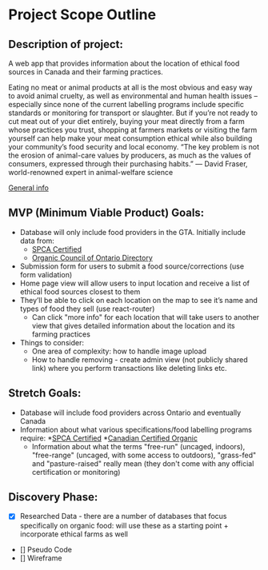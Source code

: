 # Project Scope Outline

## Description of project:
A web app that provides information about the location of ethical food sources in Canada and their farming practices. 

Eating no meat or animal products at all is the most obvious and easy way to avoid animal cruelty, as well as environmental and human health issues – especially since none of the current labelling programs include specific standards or monitoring for transport or slaughter. But if you’re not ready to cut meat out of your diet entirely, buying your meat directly from a farm whose practices you trust, shopping at farmers markets or visiting the farm yourself can help make your meat consumption ethical while also building your community’s food security and local economy. “The key problem is not the erosion of animal-care values by producers, as much as the values of consumers, expressed through their purchasing habits.” — David Fraser, world-renowned expert in animal-welfare science

[General info](https://www.theglobeandmail.com/life/giving/how-do-i-make-sure-im-eating-ethically-raised-meat/article536430/ )

## MVP (Minimum Viable Product) Goals:
* Database will only include food providers in the GTA. Initially include data from:
    * [SPCA Certified](https://spca.bc.ca/programs-services/certifications-accreditation/spca-certified/meet-spca-certified-farmers/)
    * [Organic Council of Ontario Directory](https://directory.organiccouncil.ca/directory?view=map)
* Submission form for users to submit a food source/corrections (use form validation)
* Home page view will allow users to input location and receive a list of ethical food sources closest to them
* They’ll be able to click on each location on the map to see it’s name and types of food they sell (use react-router)
    * Can click "more info" for each location that will take users to another view that gives detailed information about the location and its farming practices
* Things to consider:
    * One area of complexity: how to handle image upload
    * How to handle removing - create admin view (not publicly shared link) where you perform transactions like deleting links etc. 

## Stretch Goals:
* Database will include food providers across Ontario and eventually Canada
* Information about what various specifications/food labelling programs require:
    *[SPCA Certified](https://spca.bc.ca/programs-services/certifications-accreditation/spca-certified/)
    *[Canadian Certified Organic](https://www.organiccouncil.ca/organics/organic-certification)
    * Information about what the terms "free-run" (uncaged, indoors), "free-range" (uncaged, with some access to outdoors), "grass-fed" and "pasture-raised" really mean (they don't come with any official certification or monitoring)

## Discovery Phase:
- [x] Researched Data - there are a number of databases that focus specifically on organic food: will use these as a starting point + incorporate ethical farms as well
- [] Pseudo Code
- [] Wireframe